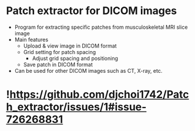 # Patch extractor for DICOM images
- Program for extracting specific patches from musculoskeletal MRI slice image
- Main features
   - Upload & view image in DICOM format
   - Grid setting for patch spacing
     - Adjust grid spacing and positioning
   - Save patch in DICOM format
- Can be used for other DICOM images such as CT, X-ray, etc.

# !https://github.com/djchoi1742/Patch_extractor/issues/1#issue-726268831
